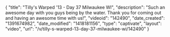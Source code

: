 {
    "title": "Tilly's Warped '13 - Day 37 Milwaukee WI",
    "description": "Such an awesome day with you guys being by the water. Thank you for coming out and having an awesome time with us!",
    "videoid": "142490",
    "date_created": "1391674982",
    "date_modified": "1418181156",
    "type": "captivate",
    "layout": "video",
    "url": "\/v\/tilly-s-warped-13-day-37-milwaukee-wi\/142490"
}